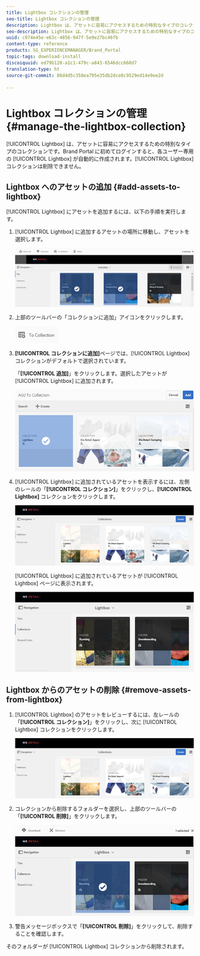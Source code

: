 ```yaml
---
title: Lightbox コレクションの管理
seo-title: Lightbox コレクションの管理
description: Lightbox は、アセットに容易にアクセスするための特別なタイプのコレクションです。Brand Portal に初めてログインすると、各ユーザー専用の Lightbox が自動的に作成されます。Lightbox コレクションは削除できません。
seo-description: Lightbox は、アセットに容易にアクセスするための特別なタイプのコレクションです。Brand Portal に初めてログインすると、各ユーザー専用の Lightbox が自動的に作成されます。Lightbox コレクションは削除できません。
uuid: c074e45e-e63c-4856-947f-5e9e27bc46fb
content-type: reference
products: SG_EXPERIENCEMANAGER/Brand_Portal
topic-tags: download-install
discoiquuid: ed79b120-a1c1-479c-a843-6546dcc660d7
translation-type: ht
source-git-commit: 86d4d5c358ea795e35db2dce8c9529ed14e9ee2d

---
```



# Lightbox コレクションの管理 {#manage-the-lightbox-collection}

[!UICONTROL Lightbox] は、アセットに容易にアクセスするための特別なタイプのコレクションです。Brand Portal に初めてログインすると、各ユーザー専用の [!UICONTROL Lightbox] が自動的に作成されます。[!UICONTROL Lightbox] コレクションは削除できません。

## Lightbox へのアセットの追加 {#add-assets-to-lightbox}

[!UICONTROL Lightbox] にアセットを追加するには、以下の手順を実行します。

1. [!UICONTROL Lightbox] に追加するアセットの場所に移動し、アセットを選択します。

   ![](assets/link_sharing_assetselection.png)

1. 上部のツールバーの「コレクションに追加」アイコンをクリックします。

   ![](assets/add_to_collection.png)

1. **[!UICONTROL コレクションに追加]**&#x200B;ページでは、[!UICONTROL Lightbox] コレクションがデフォルトで選択されています。

   「**[!UICONTROL 追加]**」をクリックします。選択したアセットが [!UICONTROL Lightbox] に追加されます。

   ![](assets/add_to_collectionlightbox.png)

1. [!UICONTROL Lightbox] に追加されているアセットを表示するには、左側のレールの「**[!UICONTROL コレクション]**」をクリックし、**[!UICONTROL Lightbox]** コレクションをクリックします。

   ![](assets/collections_lightbox.png)

   [!UICONTROL Lightbox] に追加されているアセットが [!UICONTROL Lightbox] ページに表示されます。

   ![](assets/added_to_collectionlightbox.png)

## Lightbox からのアセットの削除 {#remove-assets-from-lightbox}

1. [!UICONTROL Lightbox] のアセットをレビューするには、左レールの「**[!UICONTROL コレクション]**」をクリックし、次に [!UICONTROL Lightbox] コレクションをクリックします。

   ![](assets/collections_lightbox-1.png)

1. コレクションから削除するフォルダーを選択し、上部のツールバーの「**[!UICONTROL 削除]**」をクリックします。

   ![](assets/collections_lightboxdelete.png)

1. 警告メッセージボックスで「**[!UICONTROL 削除]**」をクリックして、削除することを確認します。

そのフォルダーが [!UICONTROL Lightbox] コレクションから削除されます。
